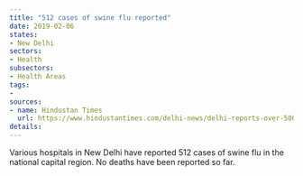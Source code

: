 ```yaml
---
title: "512 cases of swine flu reported"
date: 2019-02-06
states:
- New Delhi
sectors:
- Health
subsectors:
- Health Areas
tags:
- 
sources:
- name: Hindustan Times
  url: https://www.hindustantimes.com/delhi-news/delhi-reports-over-500-swine-flu-cases-in-january-government-sets-24x7-helpline/story-7ZT0IDxNuORYHEji7TyB8K.html
details:
---
```


Various hospitals in New Delhi have reported 512 cases of swine flu in the national capital region. No deaths have been reported so far.
